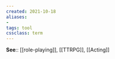 ```yaml
---
created: 2021-10-18
aliases:
- 
tags: tool
cssclass: term
---
```


**See**:: [[role-playing]], [[TTRPG]], [[Acting]]

